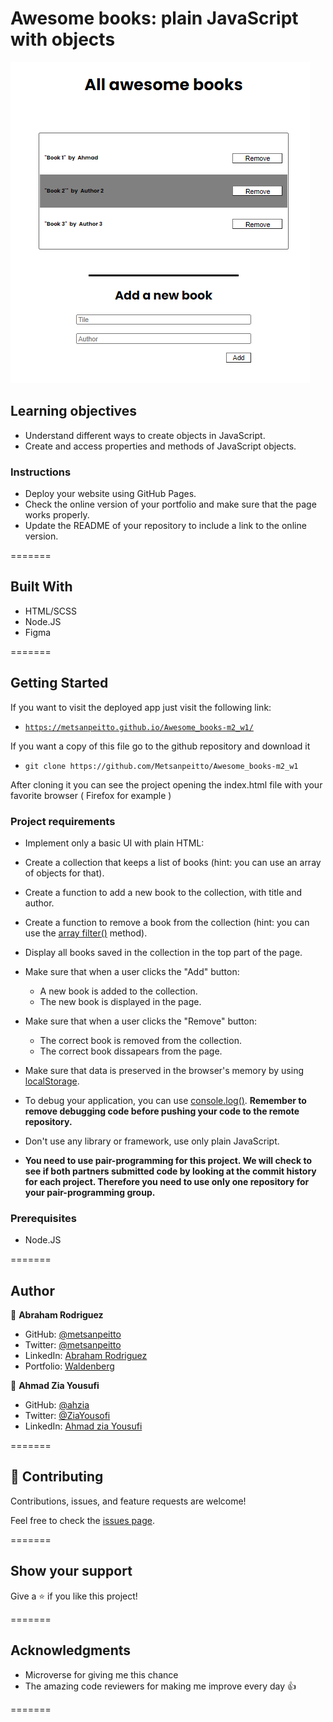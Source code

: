 # Awesome books: plain JavaScript with objects

![Alt text](images/awesome_books_basic_ui.png?raw=true 'Optional Title')
## Learning objectives

- Understand different ways to create objects in JavaScript.
- Create and access properties and methods of JavaScript objects.

### Instructions

- Deploy your website using GitHub Pages.
- Check the online version of your portfolio and make sure that the page works properly.
- Update the README of your repository to include a link to the online version.

=======

## Built With

- HTML/SCSS
- Node.JS
- Figma

=======

## Getting Started

If you want to visit the deployed app just visit the following link:

- [`https://metsanpeitto.github.io/Awesome_books-m2_w1/`](https://metsanpeitto.github.io/Awesome_books-m2_w1/)

If you want a copy of this file go to the github repository and download it

- `git clone https://github.com/Metsanpeitto/Awesome_books-m2_w1`

After cloning it you can see the project opening the index.html file with your favorite browser ( Firefox for example )


### Project requirements

- Implement only a basic UI with plain HTML:

- Create a collection that keeps a list of books (hint: you can use an array of objects for that).
- Create a function to add a new book to the collection, with title and author.
- Create a function to remove a book from the collection (hint: you can use the [array filter()](https://developer.mozilla.org/en-US/docs/Web/JavaScript/Reference/Global_Objects/Array/filter) method).
- Display all books saved in the collection in the top part of the page.
- Make sure that when a user clicks the "Add" button:
  - A new book is added to the collection.
  - The new book is displayed in the page.
- Make sure that when a user clicks the "Remove" button:
  - The correct book is removed from the collection.
  - The correct book dissapears from the page.
- Make sure that data is preserved in the browser's memory by using [localStorage](https://github.com/microverseinc/curriculum-html-css/blob/main/local_storage.md).
- To debug your application, you can use [console.log()](https://developer.mozilla.org/en-US/docs/Web/API/Console/log). **Remember to remove debugging code before pushing your code to the remote repository.**
- Don't use any library or framework, use only plain JavaScript.
-  **You need to use pair-programming for this project. We will check to see if both partners submitted code by looking at the commit history for each project. Therefore you need to use only one repository for your pair-programming group.**

### Prerequisites

- Node.JS

=======

## Author

👤 **Abraham Rodriguez**

- GitHub: [@metsanpeitto](https://github.com/Metsanpeitto)
- Twitter: [@metsanpeitto](https://twitter.com/home)
- LinkedIn: [Abraham Rodriguez](https://www.linkedin.com/in/abraham-rodriguez-3283a319a/)
- Portfolio: [Waldenberg](https://portfolio.waldenberginc.com)

👤 **Ahmad Zia Yousufi**

- GitHub: [@ahzia](https://github.com/ahzia)
- Twitter: [@ZiaYousofi](https://twitter.com/ZiaYousofi)
- LinkedIn: [Ahmad zia Yousufi](https://www.linkedin.com/in/ah-ziayosfi)

=======

## 🤝 Contributing

Contributions, issues, and feature requests are welcome!

Feel free to check the [issues page](../../issues/).

=======

## Show your support

Give a ⭐️ if you like this project!

=======

## Acknowledgments

- Microverse for giving me this chance
- The amazing code reviewers for making me improve every day :thumbsup:

=======
